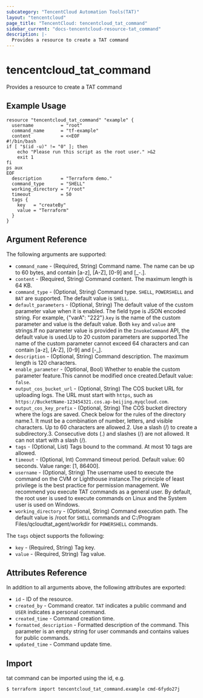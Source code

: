 ```yaml
---
subcategory: "TencentCloud Automation Tools(TAT)"
layout: "tencentcloud"
page_title: "TencentCloud: tencentcloud_tat_command"
sidebar_current: "docs-tencentcloud-resource-tat_command"
description: |-
  Provides a resource to create a TAT command
---
```


# tencentcloud_tat_command

Provides a resource to create a TAT command

## Example Usage

```hcl
resource "tencentcloud_tat_command" "example" {
  username          = "root"
  command_name      = "tf-example"
  content           = <<EOF
#!/bin/bash
if [ "$(id -u)" != "0" ]; then
    echo "Please run this script as the root user." >&2
    exit 1
fi
ps aux
EOF
  description       = "Terraform demo."
  command_type      = "SHELL"
  working_directory = "/root"
  timeout           = 50
  tags {
    key   = "createBy"
    value = "Terraform"
  }
}
```

## Argument Reference

The following arguments are supported:

* `command_name` - (Required, String) Command name. The name can be up to 60 bytes, and contain [a-z], [A-Z], [0-9] and [_-.].
* `content` - (Required, String) Command content. The maximum length is 64 KB.
* `command_type` - (Optional, String) Command type. `SHELL`, `POWERSHELL` and `BAT` are supported. The default value is `SHELL`.
* `default_parameters` - (Optional, String) The default value of the custom parameter value when it is enabled. The field type is JSON encoded string. For example, {"varA": "222"}.`key` is the name of the custom parameter and value is the default value. Both `key` and `value` are strings.If no parameter value is provided in the `InvokeCommand` API, the default value is used.Up to 20 custom parameters are supported.The name of the custom parameter cannot exceed 64 characters and can contain [a-z], [A-Z], [0-9] and [-_].
* `description` - (Optional, String) Command description. The maximum length is 120 characters.
* `enable_parameter` - (Optional, Bool) Whether to enable the custom parameter feature.This cannot be modified once created.Default value: `false`.
* `output_cos_bucket_url` - (Optional, String) The COS bucket URL for uploading logs. The URL must start with `https`, such as `https://BucketName-123454321.cos.ap-beijing.myqcloud.com`.
* `output_cos_key_prefix` - (Optional, String) The COS bucket directory where the logs are saved. Check below for the rules of the directory name.1. It must be a combination of number, letters, and visible characters. Up to 60 characters are allowed.2. Use a slash (/) to create a subdirectory.3. Consecutive dots (.) and slashes (/) are not allowed. It can not start with a slash (/).
* `tags` - (Optional, List) Tags bound to the command. At most 10 tags are allowed.
* `timeout` - (Optional, Int) Command timeout period. Default value: 60 seconds. Value range: [1, 86400].
* `username` - (Optional, String) The username used to execute the command on the CVM or Lighthouse instance.The principle of least privilege is the best practice for permission management. We recommend you execute TAT commands as a general user. By default, the root user is used to execute commands on Linux and the System user is used on Windows.
* `working_directory` - (Optional, String) Command execution path. The default value is /root for `SHELL` commands and C:/Program Files/qcloudtat_agent/workdir for `POWERSHELL` commands.

The `tags` object supports the following:

* `key` - (Required, String) Tag key.
* `value` - (Required, String) Tag value.

## Attributes Reference

In addition to all arguments above, the following attributes are exported:

* `id` - ID of the resource.
* `created_by` - Command creator. `TAT` indicates a public command and `USER` indicates a personal command.
* `created_time` - Command creation time.
* `formatted_description` - Formatted description of the command. This parameter is an empty string for user commands and contains values for public commands.
* `updated_time` - Command update time.



## Import

tat command can be imported using the id, e.g.
```
$ terraform import tencentcloud_tat_command.example cmd-6fydo27j
```

